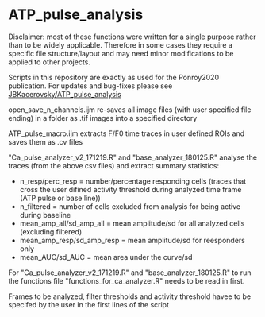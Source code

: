 # ATP_pulse_analysis

Disclaimer: most of these functions were written for a single purpose rather than to be widely applicable. Therefore in some cases they require a specific file structure/layout and may need minor modifications to be applied to other projects. 

Scripts in this repository are exactly as used for the Ponroy2020 publication. For updates and bug-fixes please see [JBKacerovsky/ATP_pulse_analysis](https://github.com/JBKacerovsky/ATP_pulse_analysis)
 
open_save_n_channels.ijm re-saves all image files (with user specified file ending) in a folder as .tif images into a specified directory

ATP_pulse_macro.ijm extracts F/F0 time traces in user defined ROIs and saves them as .cv files

"Ca_pulse_analyzer_v2_171219.R" and "base_analyzer_180125.R" analyse the traces (from the above csv files) and extract summary statistics:  
- n_resp/perc_resp = number/percentage responding cells (traces that cross the user difined activity threshold during analyzed time frame (ATP pulse or base line))  
- n_filtered = number of cells excluded from analysis for being active during baseline  
- mean_amp_all/sd_amp_all = mean amplitude/sd for all analyzed cells (excluding filtered)  
- mean_amp_resp/sd_amp_resp = mean amplitude/sd for reesponders only  
- mean_AUC/sd_AUC = mean area under the curve/sd  

For "Ca_pulse_analyzer_v2_171219.R" and "base_analyzer_180125.R" to run the functions file "functions_for_ca_analyzer.R" needs to be read in first. 

Frames to be analyzed, filter thresholds and activity threshold havee to be specifed by the user in the first lines of the script

